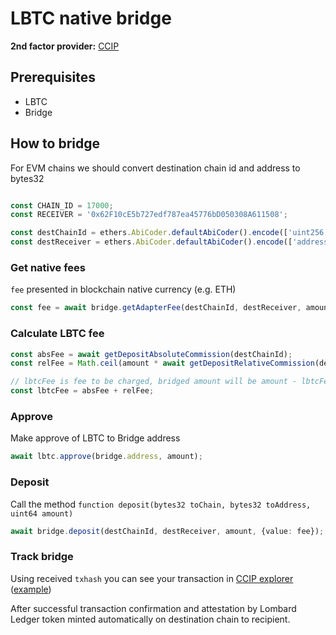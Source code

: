 # LBTC native bridge

**2nd factor provider:** [CCIP](https://docs.chain.link/ccip)

## Prerequisites

- LBTC
- Bridge

## How to bridge

For EVM chains we should convert destination chain id and address to bytes32

```typescript

const CHAIN_ID = 17000;
const RECEIVER = '0x62F10cE5b727edf787ea45776bD050308A611508';

const destChainId = ethers.AbiCoder.defaultAbiCoder().encode(['uint256'], [CHAIN_ID]);
const destReceiver = ethers.AbiCoder.defaultAbiCoder().encode(['address'], [RECEIVER]);
```

### Get native fees
`fee` presented in blockchain native currency (e.g. ETH)
```typescript
const fee = await bridge.getAdapterFee(destChainId, destReceiver, amount);
```

### Calculate LBTC fee

```typescript
const absFee = await getDepositAbsoluteCommission(destChainId);
const relFee = Math.ceil(amount * await getDepositRelativeCommission(destChainId) / 10000);

// lbtcFee is fee to be charged, bridged amount will be amount - lbtcFee
const lbtcFee = absFee + relFee;
```

### Approve

Make approve of LBTC to Bridge address

```typescript
await lbtc.approve(bridge.address, amount);
```

### Deposit

Call the method `function deposit(bytes32 toChain, bytes32 toAddress, uint64 amount)`

```typescript
await bridge.deposit(destChainId, destReceiver, amount, {value: fee});
```

### Track bridge

Using received `txhash` you can see your transaction in [CCIP explorer](https://ccip.chain.link/) ([example](https://ccip.chain.link/#/side-drawer/msg/0xd63535b032119adf0bbb6ecf69a7225092c2f7d1483fad42973e9ee3cf319417))

After successful transaction confirmation and attestation by Lombard Ledger token minted automatically on destination chain to recipient.
